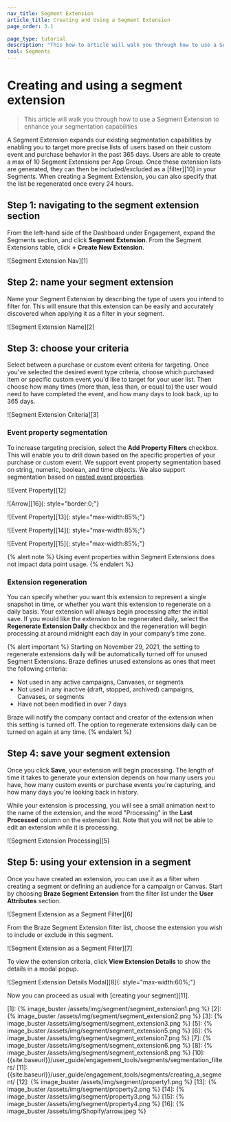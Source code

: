 ```yaml
---
nav_title: Segment Extension
article_title: Creating and Using a Segment Extension
page_order: 3.1

page_type: tutorial
description: "This how-to article will walk you through how to use a Segment Extension with Braze Segments."
tool: Segments
---
```

# Creating and using a segment extension

> This article will walk you through how to use a Segment Extension to enhance your segmentation capabilities

A Segment Extension expands our existing segmentation capabilities by enabling you to target more precise lists of users based on their custom event and purchase behavior in the past 365 days. Users are able to create a max of 10 Segment Extensions per App Group. Once these extension lists are generated, they can then be included/excluded as a [filter][10] in your Segments. When creating a Segment Extension, you can also specify that the list be regenerated once every 24 hours.

## Step 1: navigating to the segment extension section

From the left-hand side of the Dashboard under Engagement, expand the Segments section, and click **Segment Extension**. From the Segment Extensions table, click **+ Create New Extension**.

![Segment Extension Nav][1]

## Step 2: name your segment extension

Name your Segment Extension by describing the type of users you intend to filter for. This will ensure that this extension can be easily and accurately discovered when applying it as a filter in your segment.

![Segment Extension Name][2]

## Step 3: choose your criteria

Select between a purchase or custom event criteria for targeting. Once you've selected the desired event type criteria, choose which purchased item or specific custom event you'd like to target for your user list. Then choose how many times (more than, less than, or equal to) the user would need to have completed the event, and how many days to look back, up to 365 days.

![Segment Extension Criteria][3]

### Event property segmentation

To increase targeting precision, select the **Add Property Filters** checkbox. This will enable you to drill down based on the specific properties of your purchase or custom event. We support event property segmentation based on string, numeric, boolean, and time objects. We also support segmentation based on [nested event properties]({{site.baseurl}}/user_guide/data_and_analytics/custom_data/nested_object_support/).

![Event Property][12]

![Arrow][16]{: style="border:0;"}

![Event Property][13]{: style="max-width:85%;"}

![Event Property][14]{: style="max-width:85%;"}

![Event Property][15]{: style="max-width:85%;"}

{% alert note %} Using event properties within Segment Extensions does not impact data point usage.  {% endalert %}

### Extension regeneration

You can specify whether you want this extension to represent a single snapshot in time, or whether you want this extension to regenerate on a daily basis. Your extension will always begin processing after the initial save. If you would like the extension to be regenerated daily, select the **Regenerate Extension Daily** checkbox and the regeneration will begin processing at around midnight each day in your company’s time zone.

{% alert important %}
Starting on November 29, 2021, the setting to regenerate extensions daily will be automatically turned off for unused Segment Extensions. Braze defines unused extensions as ones that meet the following criteria:

- Not used in any active campaigns, Canvases, or segments
- Not used in any inactive (draft, stopped, archived) campaigns, Canvases, or segments
- Have not been modified in over 7 days

Braze will notify the company contact and creator of the extension when this setting is turned off. The option to regenerate extensions daily can be turned on again at any time.
{% endalert %}

## Step 4: save your segment extension

Once you click **Save**, your extension will begin processing. The length of time it takes to generate your extension depends on how many users you have, how many custom events or purchase events you're capturing, and how many days you're looking back in history.

While your extension is processing, you will see a small animation next to the name of the extension, and the word "Processing" in the **Last Processed** column on the extension list. Note that you will not be able to edit an extension while it is processing.

![Segment Extension Processing][5]

## Step 5: using your extension in a segment

Once you have created an extension, you can use it as a filter when creating a segment or defining an audience for a campaign or Canvas. Start by choosing **Braze Segment Extension** from the filter list under the **User Attributes** section.

![Segment Extension as a Segment Filter][6]

From the Braze Segment Extension filter list, choose the extension you wish to include or exclude in this segment.

![Segment Extension as a Segment Filter][7]

To view the extension criteria, click **View Extension Details** to show the details in a modal popup.

![Segment Extension Details Modal][8]{: style="max-width:60%;"}

Now you can proceed as usual with [creating your segment][11].

[1]: {% image_buster /assets/img/segment/segment_extension1.png %}
[2]: {% image_buster /assets/img/segment/segment_extension2.png %}
[3]: {% image_buster /assets/img/segment/segment_extension3.png %}
[5]: {% image_buster /assets/img/segment/segment_extension5.png %}
[6]: {% image_buster /assets/img/segment/segment_extension7.png %}
[7]: {% image_buster /assets/img/segment/segment_extension6.png %}
[8]: {% image_buster /assets/img/segment/segment_extension8.png %}
[10]: {{site.baseurl}}/user_guide/engagement_tools/segments/segmentation_filters/
[11]: {{site.baseurl}}/user_guide/engagement_tools/segments/creating_a_segment/
[12]: {% image_buster /assets/img/segment/property1.png %}
[13]: {% image_buster /assets/img/segment/property2.png %}
[14]: {% image_buster /assets/img/segment/property3.png %}
[15]: {% image_buster /assets/img/segment/property4.png %}
[16]: {% image_buster /assets/img/Shopify/arrow.jpeg %}
